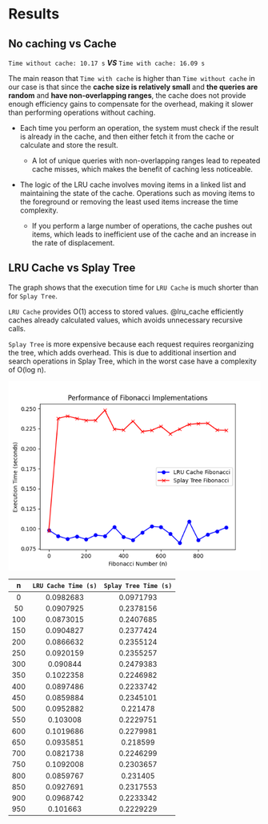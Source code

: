 # Results

## No caching vs Cache

`Time without cache: 10.17 s` ***VS*** `Time with cache: 16.09 s`

The main reason that `Time with cache` is higher than `Time without cache` in our case is that since the **cache size is relatively small** and **the queries are random** and **have non-overlapping ranges**, the cache does not provide enough efficiency gains to compensate for the overhead, making it slower than performing operations without caching.

- Each time you perform an operation, the system must check if the result is already in the cache, and then either fetch it from the cache or calculate and store the result.

    - A lot of unique queries with non-overlapping ranges lead to repeated cache misses, which makes the benefit of caching less noticeable.

- The logic of the LRU cache involves moving items in a linked list and maintaining the state of the cache. Operations such as moving items to the foreground or removing the least used items increase the time complexity.
    
    - If you perform a large number of operations, the cache pushes out items, which leads to inefficient use of the cache and an increase in the rate of displacement.

## LRU Cache vs Splay Tree

The graph shows that the execution time for `LRU Cache` is much shorter than for `Splay Tree`.

`LRU Cache` provides O(1) access to stored values. @lru_cache efficiently caches already calculated values, which avoids unnecessary recursive calls.

`Splay Tree` is more expensive because each request requires reorganizing the tree, which adds overhead. This is due to additional insertion and search operations in Splay Tree, which in the worst case have a complexity of O(log n).

![Performance of Fibonacci Implementations](Performance_of_Fibonacci_Implementations.png)

|       n       |      `LRU Cache Time (s)`      |     `Splay Tree Time (s)`      |
|:-------------:|:----------------------------:|:----------------------------:|
|       0       |          0.0982683           |          0.0971793           |
|      50       |          0.0907925           |          0.2378156           |
|      100      |          0.0873015           |          0.2407685           |
|      150      |          0.0904827           |          0.2377424           |
|      200      |          0.0866632           |          0.2355124           |
|      250      |          0.0920159           |          0.2355257           |
|      300      |           0.090844           |          0.2479383           |
|      350      |          0.1022358           |          0.2246982           |
|      400      |          0.0897486           |          0.2233742           |
|      450      |          0.0859884           |          0.2345101           |
|      500      |          0.0952882           |           0.221478           |
|      550      |           0.103008           |          0.2229751           |
|      600      |          0.1019686           |          0.2279981           |
|      650      |          0.0935851           |           0.218599           |
|      700      |          0.0821738           |          0.2246299           |
|      750      |          0.1092008           |          0.2303657           |
|      800      |          0.0859767           |           0.231405           |
|      850      |          0.0927691           |          0.2317553           |
|      900      |          0.0968742           |          0.2233342           |
|      950      |           0.101663           |          0.2229229           |